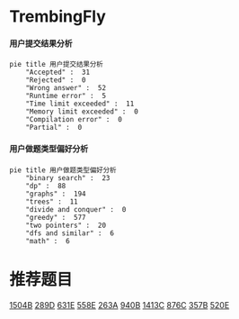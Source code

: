 # TrembingFly

<!-- tabs:start -->



#### **用户提交结果分析**

```mermaid
pie title 用户提交结果分析
    "Accepted" :  31
    "Rejected" :  0
    "Wrong answer" :  52
    "Runtime error" :  5
    "Time limit exceeded" :  11
    "Memory limit exceeded" :  0
    "Compilation error" :  0
    "Partial" :  0
```

#### **用户做题类型偏好分析**

```mermaid
pie title 用户做题类型偏好分析
    "binary search" :  23
    "dp" :  88
    "graphs" :  194
    "trees" :  11
    "divide and conquer" :  0
    "greedy" :  577
    "two pointers" :  20
    "dfs and similar" :  6
    "math" :  6
```



<!-- tabs:end -->
# 推荐题目
[1504B](https://codeforces.com/contest/1504/problem/B)
[289D](https://codeforces.com/contest/289/problem/D)
[631E](https://codeforces.com/contest/631/problem/E)
[558E](https://codeforces.com/contest/558/problem/E)
[263A](https://codeforces.com/contest/263/problem/A)
[940B](https://codeforces.com/contest/940/problem/B)
[1413C](https://codeforces.com/contest/1413/problem/C)
[876C](https://codeforces.com/contest/876/problem/C)
[357B](https://codeforces.com/contest/357/problem/B)
[520E](https://codeforces.com/contest/520/problem/E)
